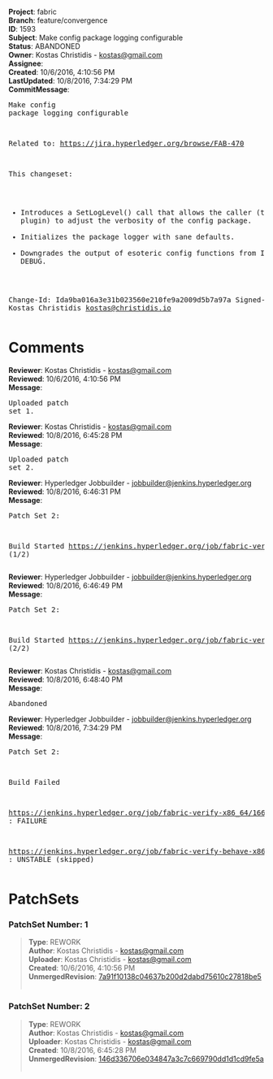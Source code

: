 <strong>Project</strong>: fabric<br><strong>Branch</strong>: feature/convergence<br><strong>ID</strong>: 1593<br><strong>Subject</strong>: Make config package logging configurable<br><strong>Status</strong>: ABANDONED<br><strong>Owner</strong>: Kostas Christidis - kostas@gmail.com<br><strong>Assignee</strong>:<br><strong>Created</strong>: 10/6/2016, 4:10:56 PM<br><strong>LastUpdated</strong>: 10/8/2016, 7:34:29 PM<br><strong>CommitMessage</strong>:<br><pre>Make config package logging configurable

Related to: https://jira.hyperledger.org/browse/FAB-470

This changeset:

- Introduces a SetLogLevel() call that allows the caller (the orderer plugin)
to adjust the verbosity of the config package.
- Initializes the package logger with sane defaults.
- Downgrades the output of esoteric config functions from INFO to DEBUG.

Change-Id: Ida9ba016a3e31b023560e210fe9a2009d5b7a97a
Signed-off-by: Kostas Christidis <kostas@christidis.io>
</pre><h1>Comments</h1><strong>Reviewer</strong>: Kostas Christidis - kostas@gmail.com<br><strong>Reviewed</strong>: 10/6/2016, 4:10:56 PM<br><strong>Message</strong>: <pre>Uploaded patch set 1.</pre><strong>Reviewer</strong>: Kostas Christidis - kostas@gmail.com<br><strong>Reviewed</strong>: 10/8/2016, 6:45:28 PM<br><strong>Message</strong>: <pre>Uploaded patch set 2.</pre><strong>Reviewer</strong>: Hyperledger Jobbuilder - jobbuilder@jenkins.hyperledger.org<br><strong>Reviewed</strong>: 10/8/2016, 6:46:31 PM<br><strong>Message</strong>: <pre>Patch Set 2:

Build Started https://jenkins.hyperledger.org/job/fabric-verify-behave-x86_64/566/ (1/2)</pre><strong>Reviewer</strong>: Hyperledger Jobbuilder - jobbuilder@jenkins.hyperledger.org<br><strong>Reviewed</strong>: 10/8/2016, 6:46:49 PM<br><strong>Message</strong>: <pre>Patch Set 2:

Build Started https://jenkins.hyperledger.org/job/fabric-verify-x86_64/1666/ (2/2)</pre><strong>Reviewer</strong>: Kostas Christidis - kostas@gmail.com<br><strong>Reviewed</strong>: 10/8/2016, 6:48:40 PM<br><strong>Message</strong>: <pre>Abandoned</pre><strong>Reviewer</strong>: Hyperledger Jobbuilder - jobbuilder@jenkins.hyperledger.org<br><strong>Reviewed</strong>: 10/8/2016, 7:34:29 PM<br><strong>Message</strong>: <pre>Patch Set 2:

Build Failed 

https://jenkins.hyperledger.org/job/fabric-verify-x86_64/1666/ : FAILURE

https://jenkins.hyperledger.org/job/fabric-verify-behave-x86_64/566/ : UNSTABLE (skipped)</pre><h1>PatchSets</h1><h3>PatchSet Number: 1</h3><blockquote><strong>Type</strong>: REWORK<br><strong>Author</strong>: Kostas Christidis - kostas@gmail.com<br><strong>Uploader</strong>: Kostas Christidis - kostas@gmail.com<br><strong>Created</strong>: 10/6/2016, 4:10:56 PM<br><strong>UnmergedRevision</strong>: [7a91f10138c04637b200d2dabd75610c27818be5](https://github.com/hyperledger-gerrit-archive/fabric/commit/7a91f10138c04637b200d2dabd75610c27818be5)<br><br></blockquote><h3>PatchSet Number: 2</h3><blockquote><strong>Type</strong>: REWORK<br><strong>Author</strong>: Kostas Christidis - kostas@gmail.com<br><strong>Uploader</strong>: Kostas Christidis - kostas@gmail.com<br><strong>Created</strong>: 10/8/2016, 6:45:28 PM<br><strong>UnmergedRevision</strong>: [146d336706e034847a3c7c669790dd1d1cd9fe5a](https://github.com/hyperledger-gerrit-archive/fabric/commit/146d336706e034847a3c7c669790dd1d1cd9fe5a)<br><br></blockquote>